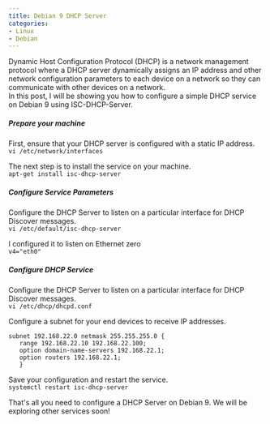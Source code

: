 ```yaml
---
title: Debian 9 DHCP Server
categories:
- Linux
- Debian
---
```

Dynamic Host Configuration Protocol (DHCP) is a network management protocol where a DHCP server dynamically assigns an IP address and other network configuration parameters to each device on a network so they can communicate with other devices on a network. <br> In this post, I will be showing you how to configure a simple DHCP service on Debian 9 using ISC-DHCP-Server. 

##### **Prepare your machine**
First, ensure that your DHCP server is configured with a static IP address.<br>
`vi /etc/network/interfaces`

The next step is to install the service on your machine.<br>
`apt-get install isc-dhcp-server `

##### **Configure Service Parameters**
Configure the DHCP Server to listen on a particular interface for DHCP Discover messages. <br>
`vi /etc/default/isc-dhcp-server`

I configured it to listen on Ethernet zero <br>
`v4="eth0"` 

##### **Configure DHCP Service**
Configure the DHCP Server to listen on a particular interface for DHCP Discover messages. <br>
`vi /etc/dhcp/dhcpd.conf`

Configure a subnet for your end devices to receive IP addresses.<br>
```
subnet 192.168.22.0 netmask 255.255.255.0 { 
   range 192.168.22.10 192.168.22.100; 
   option domain-name-servers 192.168.22.1;
   option routers 192.168.22.1;
   }

```
Save your configuration and restart the service.<br>
``` systemctl restart isc-dhcp-server ```


That's all you need to configure a DHCP Server on Debian 9. We will be exploring other services soon!
